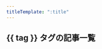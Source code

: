 ```yaml
---
titleTemplate: ":title"
---
```


<script setup>
import { data as posts } from '../../.vitepress/theme/components/posts.data.mjs'
import { useData } from "vitepress"
const { params } = useData()
const tag = params.value.tag
</script>

<h2>{{ tag }} タグの記事一覧</h2>
<ul>
    <template v-for="post of posts">
        <li v-if="post.frontmatter.tags && post.frontmatter.tags.includes(tag)">
            <a :href="post.url">{{ post.frontmatter.title }}</a>
        </li>
    </template>
</ul>
